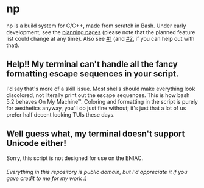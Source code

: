 # np

np is a build system for C/C++, made from scratch in Bash. Under early development; see the [planning pages](https://github.com/HackerDaGreat57/np/blob/main/_planning/np.pdf) (please note that the planned feature list could change at any time). Also see [#1](https://github.com/HackerDaGreat57/np/issues/1) (and [#2](https://github.com/HackerDaGreat57/np/issues/2), if you can help out with that).

## Help!! My terminal can't handle all the fancy formatting escape sequences in your script.

I'd say that's more of a skill issue. Most shells should make everything look discolored, not literally print out the escape sequences. This is how bash 5.2 behaves On My Machine™. Coloring and formatting in the script is purely for aesthetics anyway, you'll do just fine without; it's just that a lot of us prefer half decent looking TUIs these days.

## Well guess what, my terminal doesn't support Unicode either!

Sorry, this script is not designed for use on the ENIAC.

###### Everything in this repository is public domain, but I'd appreciate it if you gave credit to me for my work :)
